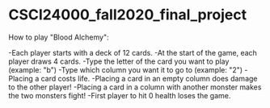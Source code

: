# CSCI24000_fall2020_final_project


How to play "Blood Alchemy":

-Each player starts with a deck of 12 cards.
-At the start of the game, each player draws 4 cards.
-Type the letter of the card you want to play (example: "b")
-Type which column you want it to go to (example: "2")
-Placing a card costs life.
-Placing a card in an empty column does damage to the other player!
-Placing a card in a column with another monster makes the two monsters fight!
-First player to hit 0 health loses the game.
